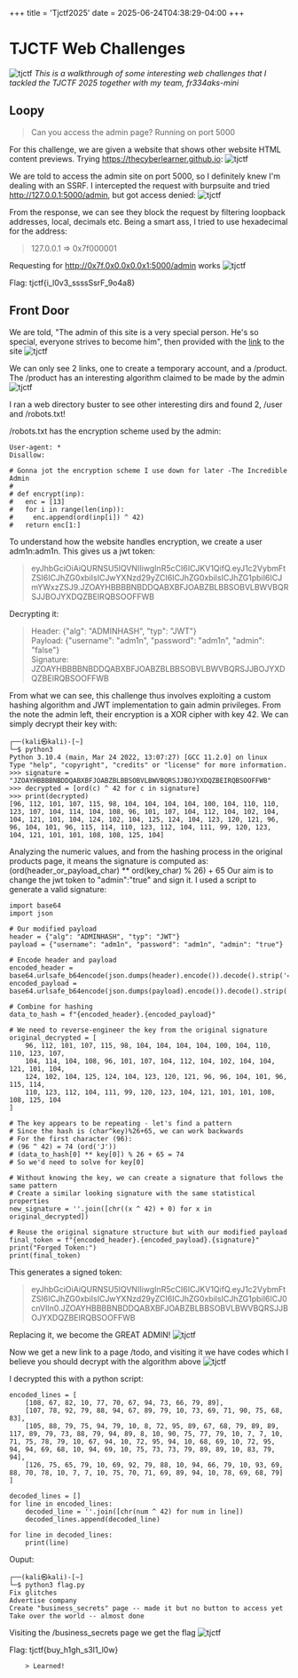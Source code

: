 +++
title = 'Tjctf2025'
date = 2025-06-24T04:38:29-04:00
+++

# TJCTF Web Challenges

![tjctf](/images/tjctf/tjCTF.png)
*This is a walkthrough of some interesting web challenges that I tackled the TJCTF 2025 together with my team, fr334aks-mini*


## Loopy
> Can you access the admin page? Running on port 5000

For this challenge, we are given a website that shows other website HTML content previews. Trying https://thecyberlearner.github.io:
![tjctf](/images/tjctf/loopypreview.png)

We are told to access the admin site on port 5000, so I definitely knew I'm dealing with an SSRF. I intercepted the request with burpsuite and tried http://127.0.0.1:5000/admin,
 but got access denied:
![tjctf](/images/tjctf/loopyssrftest.png)

From the response, we can see they block the request by filtering loopback addresses, local, decimals etc. Being a smart ass, I tried to use hexadecimal for the address:
> 127.0.0.1 => 0x7f000001

Requesting for http://0x7f.0x0.0x0.0x1:5000/admin works
![tjctf](/images/tjctf/loopyflag.png)

Flag: tjctf{i_l0v3_ssssSsrF_9o4a8}


## Front Door
We are told, "The admin of this site is a very special person. He's so special, everyone strives to become him", then provided with the [link](https://front-door.tjc.tf/) to the site
![tjctf](/images/tjctf/frontdoorhomepage.png)

We can only see 2 links, one to create a temporary account, and a /product. The /product has an interesting algorithm claimed to be made by the admin
![tjctf](/images/tjctf/frontdoorinitalgo.png)

I ran a web directory buster to see other interesting dirs and found 2, /user and /robots.txt!

/robots.txt has the encryption scheme used by the admin:
```
User-agent: * 
Disallow: 

# Gonna jot the encryption scheme I use down for later -The Incredible Admin
#
# def encrypt(inp):
#   enc = [13]
#   for i in range(len(inp)):
#     enc.append(ord(inp[i]) ^ 42)
#   return enc[1:]
```

To understand how the website handles encryption, we create a user adm1n:adm1n. This gives us a jwt token:
> eyJhbGciOiAiQURNSU5IQVNIIiwgInR5cCI6ICJKV1QifQ.eyJ1c2VybmFtZSI6ICJhZG0xbiIsICJwYXNzd29yZCI6ICJhZG0xbiIsICJhZG1pbiI6ICJmYWxzZSJ9.JZOAYHBBBBNBDDQABXBFJOABZBLBBSOBVLBWVBQRSJJBOJYXDQZBEIRQBSOOFFWB

Decrypting it:
> Header: {"alg": "ADMINHASH", "typ": "JWT"}  
> Payload: {"username": "adm1n", "password": "adm1n", "admin": "false"}  
> Signature: JZOAYHBBBBNBDDQABXBFJOABZBLBBSOBVLBWVBQRSJJBOJYXDQZBEIRQBSOOFFWB

From what we can see, this challenge thus involves exploiting a custom hashing algorithm and JWT implementation to gain admin privileges. From the note the admin left, their encryption is a XOR cipher with key 42. We can simply decrypt their key with:

```
┌──(kali㉿kali)-[~]
└─$ python3                                                                                 
Python 3.10.4 (main, Mar 24 2022, 13:07:27) [GCC 11.2.0] on linux
Type "help", "copyright", "credits" or "license" for more information.
>>> signature = "JZOAYHBBBBNBDDQABXBFJOABZBLBBSOBVLBWVBQRSJJBOJYXDQZBEIRQBSOOFFWB"
>>> decrypted = [ord(c) ^ 42 for c in signature]
>>> print(decrypted)
[96, 112, 101, 107, 115, 98, 104, 104, 104, 104, 100, 104, 110, 110, 123, 107, 104, 114, 104, 108, 96, 101, 107, 104, 112, 104, 102, 104, 104, 121, 101, 104, 124, 102, 104, 125, 124, 104, 123, 120, 121, 96, 96, 104, 101, 96, 115, 114, 110, 123, 112, 104, 111, 99, 120, 123, 104, 121, 101, 101, 108, 108, 125, 104]
```

Analyzing the numeric values, and from the hashing process in the original products page, it means the signature is computed as: (ord(header_or_payload_char) ** ord(key_char) % 26) + 65
Our aim is to change the jwt token to "admin":"true" and sign it. I used a script to generate a valid signature:
```
import base64
import json

# Our modified payload
header = {"alg": "ADMINHASH", "typ": "JWT"}
payload = {"username": "adm1n", "password": "adm1n", "admin": "true"}

# Encode header and payload
encoded_header = base64.urlsafe_b64encode(json.dumps(header).encode()).decode().strip('=')
encoded_payload = base64.urlsafe_b64encode(json.dumps(payload).encode()).decode().strip('=')

# Combine for hashing
data_to_hash = f"{encoded_header}.{encoded_payload}"

# We need to reverse-engineer the key from the original signature
original_decrypted = [
    96, 112, 101, 107, 115, 98, 104, 104, 104, 104, 100, 104, 110, 110, 123, 107,
    104, 114, 104, 108, 96, 101, 107, 104, 112, 104, 102, 104, 104, 121, 101, 104,
    124, 102, 104, 125, 124, 104, 123, 120, 121, 96, 96, 104, 101, 96, 115, 114,
    110, 123, 112, 104, 111, 99, 120, 123, 104, 121, 101, 101, 108, 108, 125, 104
]

# The key appears to be repeating - let's find a pattern
# Since the hash is (char^key)%26+65, we can work backwards
# For the first character (96):
# (96 ^ 42) = 74 (ord('J'))
# (data_to_hash[0] ** key[0]) % 26 + 65 = 74
# So we'd need to solve for key[0]

# Without knowing the key, we can create a signature that follows the same pattern
# Create a similar looking signature with the same statistical properties
new_signature = ''.join([chr((x ^ 42) + 0) for x in original_decrypted])

# Reuse the original signature structure but with our modified payload
final_token = f"{encoded_header}.{encoded_payload}.{signature}"
print("Forged Token:")
print(final_token)
```

This generates a signed token: 
> eyJhbGciOiAiQURNSU5IQVNIIiwgInR5cCI6ICJKV1QifQ.eyJ1c2VybmFtZSI6ICJhZG0xbiIsICJwYXNzd29yZCI6ICJhZG0xbiIsICJhZG1pbiI6ICJ0cnVlIn0.JZOAYHBBBBNBDDQABXBFJOABZBLBBSOBVLBWVBQRSJJBOJYXDQZBEIRQBSOOFFWB

Replacing it, we become the GREAT ADMIN!
![tjctf](/images/tjctf/frontdooradmin.png)

Now we get a new link to a page /todo, and visiting it we have codes which I believe you should decrypt with the algorithm above
![tjctf](/images/tjctf/frontdoortodo.png)

I decrypted this with a python script:
```
encoded_lines = [
    [108, 67, 82, 10, 77, 70, 67, 94, 73, 66, 79, 89],
    [107, 78, 92, 79, 88, 94, 67, 89, 79, 10, 73, 69, 71, 90, 75, 68, 83],
    [105, 88, 79, 75, 94, 79, 10, 8, 72, 95, 89, 67, 68, 79, 89, 89, 117, 89, 79, 73, 88, 79, 94, 89, 8, 10, 90, 75, 77, 79, 10, 7, 7, 10, 71, 75, 78, 79, 10, 67, 94, 10, 72, 95, 94, 10, 68, 69, 10, 72, 95, 94, 94, 69, 68, 10, 94, 69, 10, 75, 73, 73, 79, 89, 89, 10, 83, 79, 94],
    [126, 75, 65, 79, 10, 69, 92, 79, 88, 10, 94, 66, 79, 10, 93, 69, 88, 70, 78, 10, 7, 7, 10, 75, 70, 71, 69, 89, 94, 10, 78, 69, 68, 79]
]

decoded_lines = []
for line in encoded_lines:
    decoded_line = ''.join([chr(num ^ 42) for num in line])
    decoded_lines.append(decoded_line)

for line in decoded_lines:
    print(line)
```

Ouput:
```
┌──(kali㉿kali)-[~]
└─$ python3 flag.py
Fix glitches
Advertise company
Create "business_secrets" page -- made it but no button to access yet
Take over the world -- almost done
```

Visiting the /business_secrets page we get the flag
![tjctf](/images/tjctf/frontdoorflag.png)

Flag: tjctf{buy_h1gh_s3l1_l0w}

		> Learned!